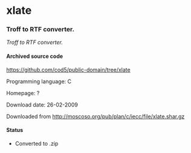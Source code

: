 # xlate #

### Troff to RTF converter. ###

*Troff to RTF converter.*

#### Archived source code ####
https://github.com/cod5/public-domain/tree/xlate

Programming language: C

Homepage: ?

Download date: 26-02-2009

Downloaded from http://moscoso.org/pub/plan/c/iecc/file/xlate.shar.gz

#### Status ####
- Converted to .zip

